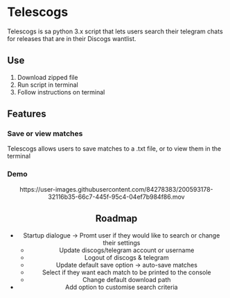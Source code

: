 # Telescogs
 Telescogs is sa python 3.x script that lets users search their telegram chats for releases that are in their Discogs wantlist.
 
## Use
1. Download zipped file 
2. Run script in terminal
3. Follow instructions on terminal
## Features
### Save or view matches
Telescogs allows users to save matches to a .txt file, or to view them in the terminal
### Demo

<div align="center">
  https://user-images.githubusercontent.com/84278383/200593178-32116b35-66c7-445f-95c4-04ef7b984f86.mov
<div/>


## Roadmap
* Startup dialogue -> Promt user if they would like to search or change their settings
  * Update discogs/telegram account or username
  * Logout of discogs & telegram
  * Update default save option -> auto-save matches
  * Select if they want each match to be printed to the console
  * Change default download path
* Add option to customise search criteria
